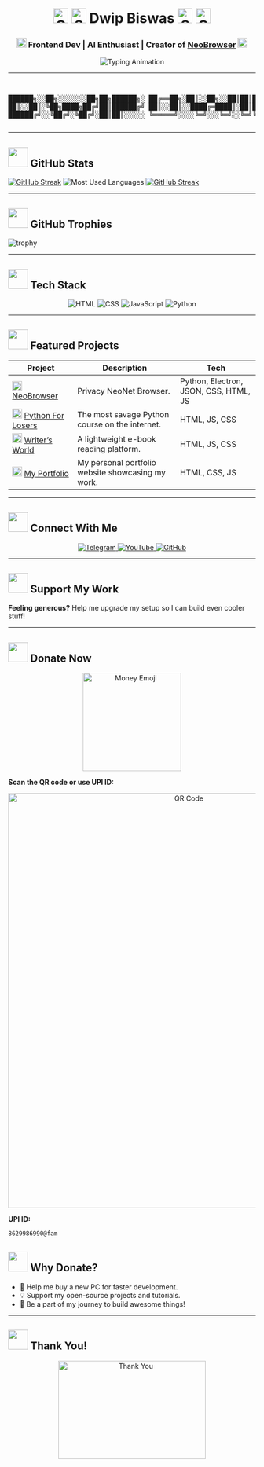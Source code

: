 <h1 align="center">
  <img src="https://c.tenor.com/g1bZgt4-tL4AAAAC/tenor.gif" alt="Glitch Effect" width="30">
  <img src="https://c.tenor.com/UPltgIK-cU8AAAAC/tenor.gif" alt="Skull Emoji" width="30"> Dwip Biswas <img src="https://c.tenor.com/UPltgIK-cU8AAAAC/tenor.gif" alt="Skull Emoji" width="30">
  <img src="https://c.tenor.com/g1bZgt4-tL4AAAAC/tenor.gif" alt="Glitch Effect" width="30">
</h1>

<h3 align="center">
  <img src="https://media.tenor.com/Df9PVmGjlrIAAAAi/minecraft-piglin.gif" alt="Fire Emoji" width="20"> Frontend Dev | AI Enthusiast | Creator of <a href="https://github.com/dwip-the-dev/neo-browser">NeoBrowser</a> <img src="https://media.tenor.com/Df9PVmGjlrIAAAAi/minecraft-piglin.gif" alt="Fire Emoji" width="20">
</h3>

<p align="center">
  <img src="https://readme-typing-svg.herokuapp.com?font=Roboto+Mono&size=25&duration=4000&color=FF0000&center=true&vCenter=true&width=600&lines=I+break+things+and+sometimes+fix+them;Currently+in+love+with+python;Never+wrote+a+code+that+ran+on+1st+try" alt="Typing Animation">
</p>

---
<p align="center">
  <pre align="center">
    
██████╗░░██╗░░░░░░░██╗██╗██████╗░
██╔══██╗░██║░░██╗░░██║██║██╔══██╗
██║░░██║░╚██╗████╗██╔╝██║██████╔╝
██║░░██║░░████╔═████║░██║██╔═══╝░
██████╔╝░░╚██╔╝░╚██╔╝░██║██║░░░░░
╚═════╝░░░░╚═╝░░░╚═╝░░╚═╝╚═╝░░░░░
  </pre>
</p>

---

<h2>
  <img src="https://i.giphy.com/eB5WYVSaOT0qUmHOWA.webp" width="40">
   GitHub Stats
</h2>

[![GitHub Streak](https://streak-stats.demolab.com?user=dwip-the-dev&theme=radical&hide_current_streak=true&hide_longest_streak=true)](https://git.io/streak-stats)
![Most Used Languages](https://github-readme-stats.vercel.app/api/top-langs/?username=dwip-the-dev&layout=compact&theme=radical&langs_count=50)
[![GitHub Streak](https://github-readme-streak-stats.herokuapp.com?user=dwip-the-dev&theme=radical&hide_border=true&date_format=M%20j%5B%2C%20Y%5D&hide_total_contributions=true)](https://git.io/streak-stats)

---

<h2>
  <img src="https://i.giphy.com/eB5WYVSaOT0qUmHOWA.webp" width="40">
   GitHub Trophies
</h2>

![trophy](https://github-profile-trophy.vercel.app/?username=dwip-the-dev&theme=radical)

---

<h2>
  <img src="https://i.giphy.com/eB5WYVSaOT0qUmHOWA.webp" width="40">
  Tech Stack
</h2>

<p align="center">
  <img src="https://img.shields.io/badge/HTML-E34F26?style=for-the-badge&logo=html5&logoColor=white" alt="HTML">
  <img src="https://img.shields.io/badge/CSS-1572B6?style=for-the-badge&logo=css3&logoColor=white" alt="CSS">
  <img src="https://img.shields.io/badge/JavaScript-F7DF1E?style=for-the-badge&logo=javascript&logoColor=black" alt="JavaScript">
  <img src="https://img.shields.io/badge/Python-3776AB?style=for-the-badge&logo=python&logoColor=white" alt="Python">
</p>

---

<h2>
  <img src="https://i.giphy.com/eB5WYVSaOT0qUmHOWA.webp" width="40">
  Featured Projects
</h2>

| Project | Description | Tech |
|---------|-------------|------|
| <img src="https://media.tenor.com/7AO6EabceqIAAAAi/cheers.gif" alt="Skull Emoji" width="20"> [NeoBrowser](https://github.com/dwip-the-dev/neo-browser) | Privacy NeoNet Browser. | Python, Electron, JSON, CSS, HTML, JS |
| <img src="https://media.tenor.com/7AO6EabceqIAAAAi/cheers.gif" alt="Skull Emoji" width="20"> [Python For Losers](https://pythonforlosers.netlify.app/) | The most savage Python course on the internet. | HTML, JS, CSS |
| <img src="https://media.tenor.com/7AO6EabceqIAAAAi/cheers.gif" alt="Book Emoji" width="20"> [Writer’s World](http://writersworld.netlify.app/) | A lightweight e-book reading platform. | HTML, JS, CSS |
| <img src="https://media.tenor.com/7AO6EabceqIAAAAi/cheers.gif" alt="Earth Emoji" width="20"> [My Portfolio](https://dwipbiswas.netlify.app/) | My personal portfolio website showcasing my work. | HTML, CSS, JS |

---

<h2>
  <img src="https://i.giphy.com/eB5WYVSaOT0qUmHOWA.webp" width="40">
  Connect With Me
</h2>

<p align="center">
  <a href="https://t.me/dwip_thedev">
    <img src="https://img.shields.io/badge/Telegram-2CA5E0?style=for-the-badge&logo=telegram&logoColor=white" alt="Telegram">
  </a>
  <a href="https://m.youtube.com/channel/UCjnyJV9D4uBUeviYn9OQlMA">
    <img src="https://img.shields.io/badge/YouTube-FF0000?style=for-the-badge&logo=youtube&logoColor=white" alt="YouTube">
  </a>
  <a href="https://github.com/dwip-the-dev">
    <img src="https://img.shields.io/badge/GitHub-181717?style=for-the-badge&logo=github&logoColor=white" alt="GitHub">
  </a>
</p>

---

<h2>
  <img src="https://i.giphy.com/eB5WYVSaOT0qUmHOWA.webp" width="40">
  Support My Work
</h2>


**Feeling generous?** Help me upgrade my setup so I can build even cooler stuff!  

---

<h2>
  <img src="https://i.giphy.com/eB5WYVSaOT0qUmHOWA.webp" width="40">
  Donate Now
</h2>

<p align="center">
  <img src="https://media2.giphy.com/media/gJha9m3045fsOG0Zhk/giphy.gif?cid=6c09b952ey77pd5mfdsmouv1pc4f248topdgi8f3imf3d0rs&ep=v1_internal_gif_by_id&rid=giphy.gif&ct=g" alt="Money Emoji" width="200" height="200">  
</p>

**Scan the QR code or use UPI ID:**  
<p align="center">
  <img src="https://i.imgur.com/PhTyRpX.jpeg" alt="QR Code" width="720" height="845">  
</p>

**UPI ID:**  
```bash
8629986990@fam
```

<h2>
  <img src="https://i.giphy.com/eB5WYVSaOT0qUmHOWA.webp" width="40">
  Why Donate?
</h2>

- 🚀 Help me buy a new PC for faster development.  
- 💡 Support my open-source projects and tutorials.  
- 🌟 Be a part of my journey to build awesome things!  

---

<h2>
  <img src="https://i.giphy.com/eB5WYVSaOT0qUmHOWA.webp" width="40">
  Thank You!
</h2>

<p align="center">
  <img src="https://i.giphy.com/3oz8xIsloV7zOmt81G.webp" alt="Thank You" width="300" height="200">  
</p>
